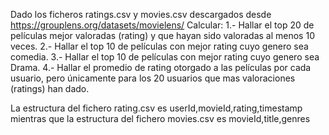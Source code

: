 Dado los ficheros ratings.csv y movies.csv descargados desde https://grouplens.org/datasets/movielens/
Calcular:
1.- Hallar el top 20 de películas mejor valoradas (rating) y que hayan sido valoradas al 
menos 10 veces.
2.- Hallar el top 10 de películas con mejor rating cuyo genero sea comedia.
3.- Hallar el top 10 de películas con mejor rating cuyo genero sea Drama.
4.- Hallar el promedio de rating otorgado a las películas por cada usuario, pero únicamente 
para los 20 usuarios que mas valoraciones (ratings) han dado.

La estructura del fichero rating.csv es userId,movieId,rating,timestamp 
mientras que la estructura del fichero movies.csv es movieId,title,genres 

